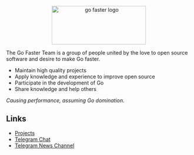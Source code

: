 <p align="center">
<a href="https://go-faster.org"><img src="./profile/logo_borderless.svg" width="256" height="105" alt="go faster logo"></a>
</p>

The Go Faster Team is a group of people united by the love to open source software and desire to make Go faster.

- Maintain high quality projects
- Apply knowledge and experience to improve open source
- Participate in the development of Go
- Share knowledge and help others

*Causing performance, assuming Go domination.*

## Links

- [Projects](https://go-faster.org/docs/projects/)
- [Telegram Chat](https://t.me/go_faster_dev)
- [Telegram News Channel](https://t.me/go_faster_news)

